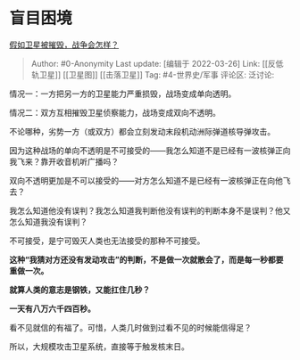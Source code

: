 # 盲目困境
[假如卫星被摧毁，战争会怎样？](https://www.zhihu.com/question/22795823/answer/1285944745  )

> Author: #0-Anonymity
> Last update: [编辑于 2022-03-26]
> Link: [[反低轨卫星]] [[卫星图]] [[击落卫星]]
> Tag: #4-世界史/军事
> 评论区:
> 泛讨论:

情况一：一方把另一方的卫星能力严重损毁，战场变成单向透明。

情况二：双方互相摧毁卫星侦察能力，战场变成双向不透明。

不论哪种，劣势一方（或双方）都会立刻发动末段机动洲际弹道核导弹攻击。

因为这种战场的单向不透明是不可接受的——我怎么知道不是已经有一波核弹正向我飞来？靠开收音机听广播吗？

双向不透明更加是不可以接受的——对方怎么知道不是已经有一波核弹正在向他飞去？

我怎么知道他没有误判？我怎么知道我判断他没有误判的判断本身不是误判？他又怎么知道我没有误判？

不可接受，是宁可毁灭人类也无法接受的那种不可接受。

**这种“我猜对方还没有发动攻击”的判断，不是做一次就散会了，而是每一秒都要重做一次。**

**就算人类的意志是钢铁，又能扛住几秒？**

**一天有八万六千四百秒。**

看不见就信的有福了。可惜，人类几时做到过看不见的时候能信得足？

所以，大规模攻击卫星系统，直接等于触发核末日。
